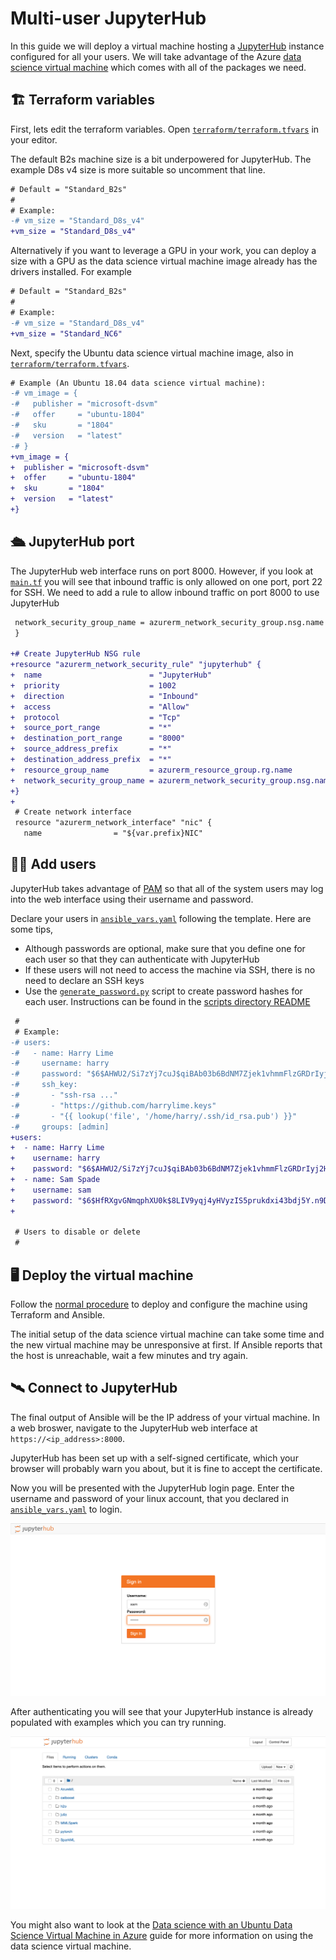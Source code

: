 # Multi-user JupyterHub

In this guide we will deploy a virtual machine hosting a
[JupyterHub](https://jupyter.org/hub) instance configured for all your users.
We will take advantage of the Azure [data science virtual
machine](https://azure.microsoft.com/en-us/services/virtual-machines/data-science-virtual-machines/)
which comes with all of the packages we need.

## 🏗️ Terraform variables

First, lets edit the terraform variables. Open
[`terraform/terraform.tfvars`](../terraform/terraform.tfvars) in your editor.

The default B2s machine size is a bit underpowered for JupyterHub. The example
D8s v4 size is more suitable so uncomment that line.

```diff
# Default = "Standard_B2s"
#
# Example:
-# vm_size = "Standard_D8s_v4"
+vm_size = "Standard_D8s_v4"
```

Alternatively if you want to leverage a GPU in your work, you can deploy a size
with a GPU as the data science virtual machine image already has the drivers
installed. For example

```diff
# Default = "Standard_B2s"
#
# Example:
-# vm_size = "Standard_D8s_v4"
+vm_size = "Standard_NC6"
```

Next, specify the Ubuntu data science virtual machine image, also in
[`terraform/terraform.tfvars`](../terraform/terraform.tfvars).

```diff
# Example (An Ubuntu 18.04 data science virtual machine):
-# vm_image = {
-#   publisher = "microsoft-dsvm"
-#   offer     = "ubuntu-1804"
-#   sku       = "1804"
-#   version   = "latest"
-# }
+vm_image = {
+  publisher = "microsoft-dsvm"
+  offer     = "ubuntu-1804"
+  sku       = "1804"
+  version   = "latest"
+}
```

## 🛳️ JupyterHub port

The JupyterHub web interface runs on port 8000. However, if you look at
[`main.tf`](../terraform/main.tf) you will see that inbound traffic is only
allowed on one port, port 22 for SSH. We need to add a rule to allow inbound
traffic on port 8000 to use JupyterHub

```diff
 network_security_group_name = azurerm_network_security_group.nsg.name
 }

+# Create JupyterHub NSG rule
+resource "azurerm_network_security_rule" "jupyterhub" {
+  name                        = "JupyterHub"
+  priority                    = 1002
+  direction                   = "Inbound"
+  access                      = "Allow"
+  protocol                    = "Tcp"
+  source_port_range           = "*"
+  destination_port_range      = "8000"
+  source_address_prefix       = "*"
+  destination_address_prefix  = "*"
+  resource_group_name         = azurerm_resource_group.rg.name
+  network_security_group_name = azurerm_network_security_group.nsg.name
+}
+
 # Create network interface
 resource "azurerm_network_interface" "nic" {
   name                = "${var.prefix}NIC"
```

## 👩‍💻 Add users

JupyterHub takes advantage of [PAM](https://en.wikipedia.org/wiki/Linux_PAM) so
that all of the system users may log into the web interface using their username
and password.

Declare your users in [`ansible_vars.yaml`](../ansible/ansible_vars.yaml)
following the template. Here are some tips,

- Although passwords are optional, make sure that you define one for each user
  so that they can authenticate with JupyterHub
- If these users will not need to access the machine via SSH, there is no need
  to declare an SSH keys
- Use the [`generate_password.py`](../scripts/generate_password.py) script to
  create password hashes for each user. Instructions can be found in the
  [scripts directory README](../scripts/README.md)

```diff
 #
 # Example:
-# users:
-#   - name: Harry Lime
-#     username: harry
-#     password: "$6$AHWU2/Si7zYj7cuJ$qiBAb03b6BdNM7Zjek1vhmmFlzGRDrIyj2H5Fz2jwx/pshy7XrZFrKc8owUGKwT1lmW3x9zANFdryR4MuDT1I/"
-#     ssh_key:
-#       - "ssh-rsa ..."
-#       - "https://github.com/harrylime.keys"
-#       - "{{ lookup('file', '/home/harry/.ssh/id_rsa.pub') }}"
-#     groups: [admin]
+users:
+  - name: Harry Lime
+    username: harry
+    password: "$6$AHWU2/Si7zYj7cuJ$qiBAb03b6BdNM7Zjek1vhmmFlzGRDrIyj2H5Fz2jwx/pshy7XrZFrKc8owUGKwT1lmW3x9zANFdryR4MuDT1I/"
+  - name: Sam Spade
+    username: sam
+    password: "$6$HfRXgvGNmqphXU0k$8LIV9yqj4yHVyzIS5prukdxi43bdj5Y.n9D7qB1njJ5p967hYK3QSBi6jralc6IzmfAyRN2fJOFRxkVYw0ji10"
+

 # Users to disable or delete
 #
```

## 🖥️ Deploy the virtual machine

Follow the [normal procedure](../README.md#how-to-use-this-repository) to
deploy and configure the machine using Terraform and Ansible.

The initial setup of the data science virtual machine can take some time and the
new virtual machine may be unresponsive at first. If Ansible reports that the
host is unreachable, wait a few minutes and try again.

## 🛰️ Connect to JupyterHub

The final output of Ansible will be the IP address of your virtual machine. In a
web broswer, navigate to the JupyterHub web interface at
`https://<ip_address>:8000`.

JupyterHub has been set up with a self-signed certificate, which your browser
will probably warn you about, but it is fine to accept the certificate.

Now you will be presented with the JupyterHub login page. Enter the username and
password of your linux account, that you declared in
[`ansible_vars.yaml`](../ansible/ansible_vars.yaml) to login.

![jupyterhub_login](.images/jupyterhub_login.png)

After authenticating you will see that your JupyterHub instance is already
populated with examples which you can try running.

![jupyterhub_landing](.images/jupyterhub_landing.png)

You might also want to look
at the [Data science with an Ubuntu Data Science Virtual Machine in
Azure](https://docs.microsoft.com/en-us/azure/machine-learning/data-science-virtual-machine/linux-dsvm-walkthrough)
guide for more information on using the data science virtual machine.
